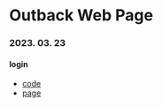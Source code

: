 # Outback Web Page
### 2023. 03. 23
#### login
- [code](https://github.com/parkjino/study_publising/blob/master/docs/htmls/outback/login.html)
- [page](https://parkjino.github.io/study_publising/htmls/outback/login.html)
